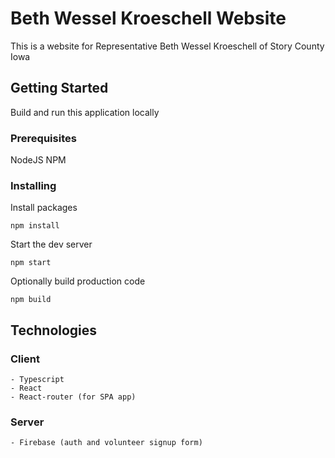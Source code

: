 
# Beth Wessel Kroeschell Website
This is a website for Representative Beth Wessel Kroeschell of Story County Iowa

## Getting Started

Build and run this application locally

### Prerequisites

NodeJS
NPM

### Installing

Install packages

```
npm install
```

Start the dev server

```
npm start
```

Optionally build production code

```
npm build
```

## Technologies

### Client

    - Typescript
    - React
    - React-router (for SPA app)

### Server

    - Firebase (auth and volunteer signup form)
